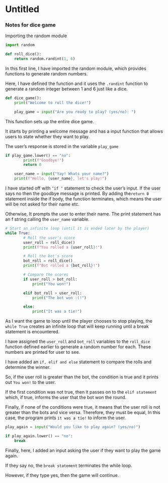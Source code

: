 # Untitled

### Notes for dice game

Importing the random module

```python
import random

def roll_dice():
    return random.randint(1, 6)
```

In this first line,  I have imported the random module, which provides functions to generate random numbers.

Here, I have defined the function and it uses the `.randint` function to generate a random integer  between 1 and 6 just like a dice. 

```python
def dice_game():
    print("Welcome to roll the dice!")

    play_game = input("Are you ready to play? (yes/no): ")
```

This function sets up the entire dice game. 

It starts by printing a welcome message and has a input function that allows users to state whether they want to play.

 The user’s response is stored in the variable `play_game`

```python
if play_game.lower() == "no":
        print(f"Goodbye!")
        return 0

    user_name = input("Yay! Whats your name?")
    print(f"Hello, {user_name}, let's play!")

```

 I have started off with `‘if ‘` statement to check the user’s input. If the user says no then the goodbye message is printed. By adding the`return 0` statement inside the if body, the function terminates, which means the user will be not asked for their name etc.

Otherwise, It  prompts the user to enter their name. The print statement has an f string calling the `user_name` variable.

```python
# Start an infinite loop (until it is ended later by the player)
while True:
        # Roll the user's score
        user_roll = roll_dice()
        print(f"You rolled a {user_roll}!")

        # Roll the bot's score
        bot_roll = roll_dice()
        print(f"Bot rolled a {bot_roll}!")

        # Compare the scores
        if user_roll > bot_roll:
            print("You won!")

        elif bot_roll > user_roll:
            print("The bot won :(!")

        else:
            print("It was a tie!")
```

As I want the game to loop until the player chooses to stop playing, the `while True` creates an infinite loop that will keep running until a break statement is encountered. 

I have assigned the `user_roll` and `bot_roll` variables to the `roll_dice` function defined earlier to generate a random number for each. These numbers are printed for user to see.

I have added an `if, elif and else` statement to compare the rolls and determine the winner. 

So, if the user roll is greater than the bot, the condition is true and it prints out `You won!` to the user.  

If the first condition was not true, then it passes on to the `elif statement` which, if true, informs the user that the bot won the round. 

Finally, if none of the conditions were true, it means that the user roll is not greater than the bots and vice versa. Therefore, they must be equal, In this case, the program prints `it was a tie!` to inform the user. 

```python
play_again = input("Would you like to play again? (yes/no)")

if play_again.lower() == "no":
    break
```

Finally, here, I added an input asking the user if they want to play the game again. 

If they say no, the `break statement` terminates the while loop. 

However, if they type yes, then the game will continue.